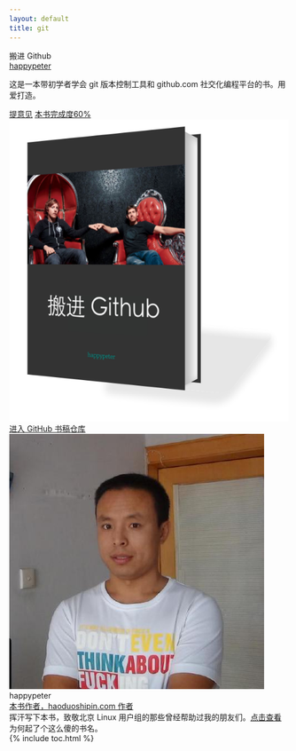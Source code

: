 ```yaml
---
layout: default
title: git
---
```


<section class='book'>
  <div class='wrapper-inside clearfix'>
    <div class='top-large'>
      <div class='book-title'>
        搬进 Github
      </div>
      <div class='book-author'>
        <a href="https://github.com/happypeter">happypeter</a>
      </div>
      <p class='book-description'>
        这是一本带初学者学会 git 版本控制工具和 github.com 社交化编程平台的书。用爱打造。
      </p>
      <a href="https://github.com/happypeter/gitbeijing/issues/new" class="read-btn">提意见</a>
      <a href="https://selfstore.io/products/266" class="read-btn">本书完成度60%</a>
    </div>
    <img alt="git" class="book-image" src="images/index/cover_3d_move2github.png"/>
  </div>
</section>
<div class="divider">
  <a href="https://github.com/happypeter/gitbeijing">进入 GitHub 书稿仓库</a>
</div>
<div class="reviewers">
  <div class="name-card">
    <img src="images/index/peter.jpg">
    <div class="text">
      <div class="name">
       happypeter
      </div>
      <div class="job-title"><a href="http://haoduoshipin.com">本书作者，haoduoshipin.com 作者</a></div>
      挥汗写下本书，致敬北京 Linux 用户组的那些曾经帮助过我的朋友们。<a href="histroy.html">点击查看</a>为何起了个这么傻的书名。
    </div>
  </div>
</div>
{% include toc.html %}

